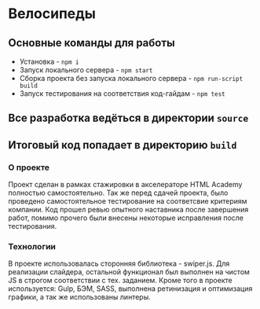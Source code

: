# Велосипеды
## Основные команды для работы
* Установка - `npm i`
* Запуск локального сервера - `npm start`
* Сборка проекта без запуска локального сервера - `npm run-script build`
* Запуск тестирования на соответствия код-гайдам - `npm test`

## Все разработка ведёться в директории `source`
## Итоговый код попадает в директорию `build`


### О проекте

Проект сделан в рамках стажировки в акселераторе HTML Academy полностью самостоятельно.
Так же перед сдачей проекта, было проведено самостоятельное тестирование на соответсвие критериям компании.
Код прошел ревью опытного наставника после завершения работ, помимо прочего были внесены некоторые исправления после тестирования.

### Технологии 
В проекте использовалась сторонняя библиотека - swiper.js. Для реализации слайдера, остальной функционал был выполнен на чистом JS в строгом соответствии с тех. заданием.
Кроме того в проекте используется: Gulp, БЭМ, SASS, выполнена ретинизация и оптимизация графики, а так же использованы линтеры.
